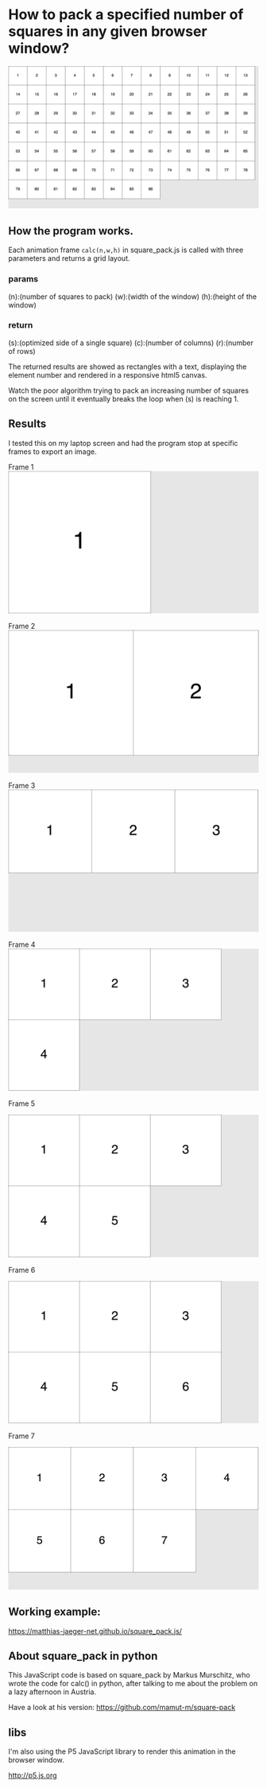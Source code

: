 # How to pack a specified number of squares in any given browser window?

![Frame 86](output/Frame-86.jpg)

## How the program works.  

Each animation frame `calc(n,w,h)` in square_pack.js is
called with three parameters and returns a grid layout.

### params  
(n):(number of squares to pack)
(w):(width of the window)
(h):(height of the window)

### return  
(s):(optimized side of a single square)
(c):(number of columns)
(r):(number of rows)

The returned results are showed as rectangles
with a text, displaying the element number and
rendered in a responsive html5 canvas.

Watch the poor algorithm trying to pack an increasing
number of squares on the screen until it eventually breaks
the loop when (s) is reaching 1.

## Results

I tested this on my laptop screen and had the
program stop at specific frames to export an image.

Frame 1
![Frame 1](output/Frame-1.jpg)

Frame 2
![Frame 2](output/Frame-2.jpg)

Frame 3
![Frame 3](output/Frame-3.jpg)

Frame 4
![Frame 4](output/Frame-4.jpg)

Frame 5

![Frame 5](output/Frame-5.jpg)

Frame 6

![Frame 6](output/Frame-6.jpg)

Frame 7

![Frame 7](output/Frame-7.jpg)


## Working example:  

https://matthias-jaeger-net.github.io/square_pack.js/


## About square_pack in python
This JavaScript code is based on square_pack by Markus Murschitz,
who wrote the code for calc() in python, after talking to me about
the problem on a lazy afternoon in Austria.

Have a look at his version: https://github.com/mamut-m/square-pack

## libs   
I'm also using the P5 JavaScript library to render this
animation in the browser window.

http://p5.js.org
